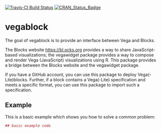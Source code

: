 [![Travis-CI Build
Status](https://travis-ci.org/vegawidget/vegablock.svg?branch=master)](https://travis-ci.org/vegawidget/vegablock)
[![CRAN\_Status\_Badge](http://www.r-pkg.org/badges/version/vegablock)](https://cran.r-project.org/package=vegablock)

<!-- README.md is generated from README.Rmd. Please edit that file -->
vegablock
=========

The goal of vegablock is to provide an interface between Vega and
Blocks.

The Blocks website <https://bl.ocks.org> provides a way to share
JavaScript-based visualizations; the vegawidget package provides a way
to compose and render Vega (JavaScript) visualizations using R. This
package provides a bridge between the Blocks website and the vegawidget
package.

If you have a GitHub account, you can use this package to deploy
Vega(-Lite)blocks. Further, if a block contains a Vega(-Lite)
specification and meets a specific format, you can use this package to
import such a specification.

Example
-------

This is a basic example which shows you how to solve a common problem:

``` r
## basic example code
```
